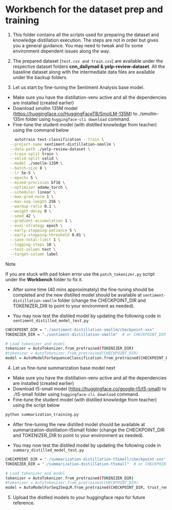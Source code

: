 # Workbench for the dataset prep and training

1. This folder contains all the scripts used for preparing the dataset and knowledge distillation execution. The steps are not in order but gives you a general guidance. You may need to tweak and fix some environment dependent issues along the way.
   
2. The prepared dataset (```test.csv and train.csv```) are available under the respective dataset folders **cnn_dailymail & yelp-review-dataset**. All the baseline dataset along with the intermediate data files are available under the backup folders.
   
3. Let us start by fine-tuning the Sentiment Analysis base model.
  * Make sure you have the distillation-venv active and all the dependencies are installed (created earlier)
  * Download smollm 135M model (https://huggingface.co/HuggingFaceTB/SmolLM-135M) to ./smollm-135m folder using ```huggingface-cli download``` command.
  * Fine-tune the student model (with distilled knowledge from teacher) using the command below
```bash
    autotrain text-classification --train \
  --project-name sentiment-distillation-smollm \
  --data-path ./yelp-review-dataset \
  --train-split train \
  --valid-split valid \
  --model ./smollm-135M \
  --batch-size 8 \
  --lr 5e-5 \
  --epochs 5 \
  --mixed-precision bf16 \
  --optimizer adamw_torch \
  --scheduler linear \
  --max-grad-norm 1 \
  --max-seq-length 256 \
  --warmup-ratio 0.1 \
  --weight-decay 0 \
  --seed 42 \
  --gradient-accumulation 1 \
  --eval-strategy epoch \
  --early-stopping-patience 5 \
  --early-stopping-threshold 0.01 \
  --save-total-limit 1 \
  --logging-steps 10 \
  --text-column text \
  --target-column label
```
>[!NOTE]
>If you are stuck with pad token error use the ```patch_tokenizer.py``` script under the **Workbench** folder to fix it.

  * After some time (40 mins approximately) the fine-tuning should be completed and the new distilled model should be available at ```sentiment-distillation-smollm``` folder (change the CHECKPOINT_DIR and TOKENIZER_DIR to point to your environment as needed).

  * You may now test the distiled model by updating the following code in ```sentiment_distilled_model_test.py```
```bash
CHECKPOINT_DIR = "./sentiment-distillation-smollm/checkpoint-xxx" 
TOKENIZER_DIR = "./sentiment-distillation-smollm"  # or CHECKPOINT_DIR if tokenizer saved there

# Load tokenizer and model
tokenizer = AutoTokenizer.from_pretrained(TOKENIZER_DIR)
#tokenizer = AutoTokenizer.from_pretrained(CHECKPOINT_DIR)
model = AutoModelForSequenceClassification.from_pretrained(CHECKPOINT_DIR, trust_remote_code=True)
```
4. Let us fine-tune summarization base model next
  * Make sure you have the distillation-venv active and all the dependencies are installed (created earlier)
  * Download t5-small model (https://huggingface.co/google-t5/t5-small) to ./t5-small folder using ```huggingface-cli download``` command.
  * Fine-tune the student model (with distilled knowledge from teacher) using the script below
```bash
python summarization_training.py
```
  * After fine-tuning the new distilled model should be available at summarization-distillation-t5small folder (change the CHECKPOINT_DIR and TOKENIZER_DIR to point to your environment as needed).

  * You may now test the distiled model by updating the following code in ```summary_distilled_model_test.py```
```bash
CHECKPOINT_DIR = "./summarization-distillation-t5small/checkpoint-xxx" 
TOKENIZER_DIR = "./summarization-distillation-t5small"  # or CHECKPOINT_DIR if tokenizer saved there

# Load tokenizer and model
tokenizer = AutoTokenizer.from_pretrained(TOKENIZER_DIR)
#tokenizer = AutoTokenizer.from_pretrained(CHECKPOINT_DIR)
model = AutoModelForSeq2SeqLM.from_pretrained(CHECKPOINT_DIR, trust_remote_code=True)
```
5. Upload the distlled models to your huggingface repo for future reference.
